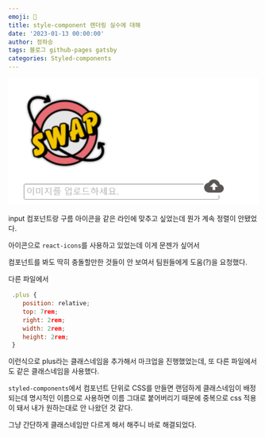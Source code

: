 ```yaml
---
emoji: 🔮
title: style-component 렌더링 실수에 대해
date: '2023-01-13 00:00:00'
author: 정하승
tags: 블로그 github-pages gatsby
categories: Styled-components
---
```


<img src='../../assets/render.png' />
<br/>

input 컴포넌트랑 구름 아이콘을 같은 라인에 맞추고 싶었는데 뭔가 계속 정렬이 안됐었다.

아이콘으로 `react-icons`를 사용하고 있었는데 이게 문젠가 싶어서

컴포넌트를 봐도 딱히 충돌할만한 것들이 안 보여서 팀원들에게 도움(?)을 요청했다.

다른 파일에서

```jsx
 .plus {
    position: relative;
    top: 7rem;
    right: 2rem;
    width: 2rem;
    height: 2rem;
 }
```

이런식으로 plus라는 클래스네임을 추가해서 마크업을 진행했었는데, 또 다른 파일에서도 같은 클래스네임을 사용했다.

`styled-components`에서 컴포넌트 단위로 CSS를 만들면 랜덤하게 클래스네임이 배정되는데 명시적인 이름으로 사용하면 이름 그대로 붙어버리기 때문에 중복으로 css 적용이 돼서 내가 원하는대로 안 나왔던 것 같다.

그냥 간단하게 클래스네임만 다르게 해서 해주니 바로 해결되었다.
